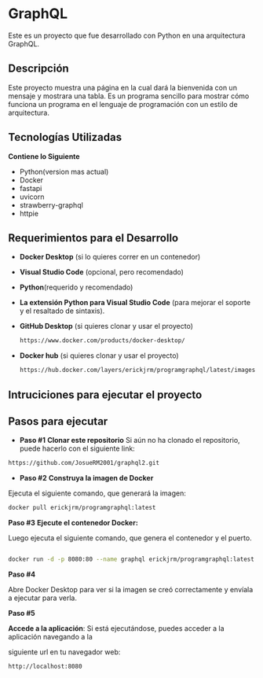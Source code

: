# GraphQL
Este es un proyecto que fue desarrollado con Python en una arquitectura GraphQL.

## Descripción
Este proyecto muestra una página en la cual dará la bienvenida con un mensaje y mostrara una tabla. 
Es un programa sencillo para mostrar cómo funciona un programa en el lenguaje de programación con un estilo de arquitectura.

## Tecnologías Utilizadas
**Contiene lo Siguiente**
- Python(version mas actual)
- Docker
- fastapi
- uvicorn
- strawberry-graphql
- httpie

## Requerimientos para el Desarrollo
- **Docker Desktop** (si lo quieres correr en un contenedor)
- **Visual Studio Code** (opcional, pero recomendado)
- **Python**(requerido y recomendado)
- **La extensión Python para Visual Studio Code** (para mejorar el soporte y el resaltado de sintaxis).
- **GitHub Desktop** (si quieres clonar y usar el proyecto)
  
  ```bash
  https://www.docker.com/products/docker-desktop/
  ```
  
- **Docker hub** (si quieres clonar y usar el proyecto)
  
  ```bash
  https://hub.docker.com/layers/erickjrm/programgraphql/latest/images/sha256-1ce12e0bbf8197ee7606698418e93b402ea288c5febf07abe72b5dc9b5580460?context=repo
  ```

## Intruciciones para ejecutar el proyecto
## Pasos para ejecutar
- **Paso #1**
  **Clonar este repositorio**
Si aún no ha clonado el repositorio, puede hacerlo con el siguiente link:

 ```bash
https://github.com/JosueRM2001/graphql2.git
 ```
- **Paso #2**
  **Construya la imagen de Docker**

Ejecuta el siguiente comando, que generará la imagen:

```bash
docker pull erickjrm/programgraphql:latest
```

**Paso #3**
**Ejecute el contenedor Docker:**

Luego ejecuta el siguiente comando, que genera el contenedor y el puerto.

```bash

docker run -d -p 8080:80 --name graphql erickjrm/programgraphql:latest
```

**Paso #4**

Abre Docker Desktop para ver si la imagen se creó correctamente y envíala a ejecutar para verla.

**Paso #5**

**Accede a la aplicación**: Si está ejecutándose, puedes acceder a la aplicación navegando a la

siguiente url en tu navegador web:

```bash
http://localhost:8080
```
